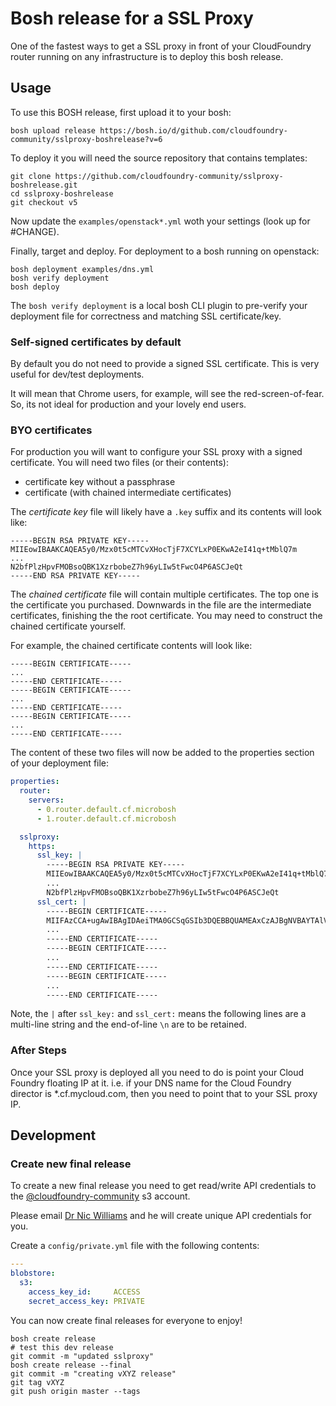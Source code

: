Bosh release for a SSL Proxy
============================

One of the fastest ways to get a SSL proxy in front of your CloudFoundry router running on any infrastructure is to deploy this bosh release.

Usage
-----

To use this BOSH release, first upload it to your bosh:

```
bosh upload release https://bosh.io/d/github.com/cloudfoundry-community/sslproxy-boshrelease?v=6
```

To deploy it you will need the source repository that contains templates:

```
git clone https://github.com/cloudfoundry-community/sslproxy-boshrelease.git
cd sslproxy-boshrelease
git checkout v5
```

Now update the `examples/openstack*.yml` woth your settings (look up for #CHANGE).

Finally, target and deploy. For deployment to a bosh running on openstack:

```
bosh deployment examples/dns.yml
bosh verify deployment
bosh deploy
```

The `bosh verify deployment` is a local bosh CLI plugin to pre-verify your deployment file for correctness and matching SSL certificate/key.

### Self-signed certificates by default

By default you do not need to provide a signed SSL certificate. This is very useful for dev/test deployments.

It will mean that Chrome users, for example, will see the red-screen-of-fear. So, its not ideal for production and your lovely end users.

### BYO certificates

For production you will want to configure your SSL proxy with a signed certificate. You will need two files (or their contents):

- certificate key without a passphrase
- certificate (with chained intermediate certificates)

The *certificate key* file will likely have a `.key` suffix and its contents will look like:

```
-----BEGIN RSA PRIVATE KEY-----
MIIEowIBAAKCAQEA5y0/Mzx0t5cMTCvXHocTjF7XCYLxP0EKwA2eI41q+tMblQ7m
...
N2bfPlzHpvFMOBsoQBK1XzrbobeZ7h96yLIw5tFwcO4P6ASCJeQt
-----END RSA PRIVATE KEY-----
```

The *chained certificate* file will contain multiple certificates. The top one is the certificate you purchased. Downwards in the file are the intermediate certificates, finishing the the root certificate. You may need to construct the chained certificate yourself.

For example, the chained certificate contents will look like:

```
-----BEGIN CERTIFICATE-----
...
-----END CERTIFICATE-----
-----BEGIN CERTIFICATE-----
...
-----END CERTIFICATE-----
-----BEGIN CERTIFICATE-----
...
-----END CERTIFICATE-----
```

The content of these two files will now be added to the properties section of your deployment file:

```yaml
properties:
  router:
    servers:
      - 0.router.default.cf.microbosh
      - 1.router.default.cf.microbosh

  sslproxy:
    https:
      ssl_key: |
        -----BEGIN RSA PRIVATE KEY-----
        MIIEowIBAAKCAQEA5y0/Mzx0t5cMTCvXHocTjF7XCYLxP0EKwA2eI41q+tMblQ7m
        ...
        N2bfPlzHpvFMOBsoQBK1XzrbobeZ7h96yLIw5tFwcO4P6ASCJeQt
      ssl_cert: |
        -----BEGIN CERTIFICATE-----
        MIIFAzCCA+ugAwIBAgIDAeiTMA0GCSqGSIb3DQEBBQUAMEAxCzAJBgNVBAYTAlVT
        ...
        -----END CERTIFICATE-----
        -----BEGIN CERTIFICATE-----
        ...
        -----END CERTIFICATE-----
        -----BEGIN CERTIFICATE-----
        ...
        -----END CERTIFICATE-----
```

Note, the `|` after `ssl_key:` and `ssl_cert:` means the following lines are a multi-line string and the end-of-line `\n` are to be retained.

### After Steps

Once your SSL proxy is deployed all you need to do is point your Cloud Foundry floating IP at it. i.e. if your DNS name for the Cloud Foundry director is *.cf.mycloud.com, then you need to point that to your SSL proxy IP.

Development
-----------

### Create new final release

To create a new final release you need to get read/write API credentials to the [@cloudfoundry-community](https://github.com/cloudfoundry-community) s3 account.

Please email [Dr Nic Williams](mailto:&#x64;&#x72;&#x6E;&#x69;&#x63;&#x77;&#x69;&#x6C;&#x6C;&#x69;&#x61;&#x6D;&#x73;&#x40;&#x67;&#x6D;&#x61;&#x69;&#x6C;&#x2E;&#x63;&#x6F;&#x6D;) and he will create unique API credentials for you.

Create a `config/private.yml` file with the following contents:

```yaml
---
blobstore:
  s3:
    access_key_id:     ACCESS
    secret_access_key: PRIVATE
```

You can now create final releases for everyone to enjoy!

```
bosh create release
# test this dev release
git commit -m "updated sslproxy"
bosh create release --final
git commit -m "creating vXYZ release"
git tag vXYZ
git push origin master --tags
```
